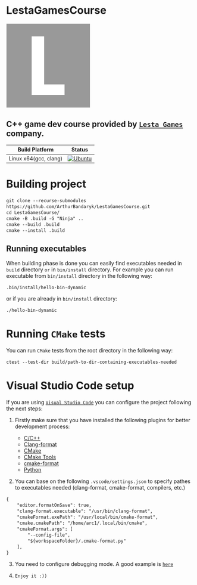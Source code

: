 # LestaGamesCourse

![Lesta Games](avatar/lesta-games.png)

## C++ game dev course provided by [`Lesta Games`](https://lesta.ru/ru) company.

Build Platform        | Status
--------------------- | ----------------------
Linux x64(gcc, clang) | [![Ubuntu](https://github.com/ArthurBandaryk/LestaGamesCourse/actions/workflows/github-ci-pipeline.yaml/badge.svg)](https://github.com/ArthurBandaryk/LestaGamesCourse/actions/workflows/github-ci-pipeline.yaml)

# Building project

```
git clone --recurse-submodules https://github.com/ArthurBandaryk/LestaGamesCourse.git
cd LestaGamesCourse/
cmake -B .build -G "Ninja" ..
cmake --build .build
cmake --install .build
```

## Running executables

When building phase is done you can easily find executables needed in `build` directory `or` in `bin/install` directory. For example you can run executable from `bin/install` directory in the following way:

```
.bin/install/hello-bin-dynamic
```

or if you are already in `bin/install` directory:

```
./hello-bin-dynamic
```

# Running `CMake` tests

You can run `CMake` tests from the root directory in the following way:

```
ctest --test-dir build/path-to-dir-containing-executables-needed
```

# Visual Studio Code setup

If you are using [`Visual Studio Code`](https://code.visualstudio.com/) you can configure the project following the next steps:

1. Firstly make sure that you have installed the following plugins for better development process:

    * [C/C++](https://marketplace.visualstudio.com/items?itemName=ms-vscode.cpptools)
    * [Clang-format](https://marketplace.visualstudio.com/items?itemName=xaver.clang-format)
    * [CMake](https://marketplace.visualstudio.com/items?itemName=josetr.cmake-language-support-vscode)
    * [CMake Tools](https://marketplace.visualstudio.com/items?itemName=ms-vscode.cmake-tools)
    * [cmake-format](https://marketplace.visualstudio.com/items?itemName=cheshirekow.cmake-format#:~:text=The%20cmake%2Dformat%20extension%20for,for%20cmake%2Dformat%20in%20github.)
    * [Python](https://marketplace.visualstudio.com/items?itemName=ms-python.python)

2. You can base on the following `.vscode/settings.json` to specify pathes to executables needed (clang-format, cmake-format, compilers, etc.)

```
{
    "editor.formatOnSave": true,
    "clang-format.executable": "/usr/bin/clang-format",
    "cmakeFormat.exePath": "/usr/local/bin/cmake-format",
    "cmake.cmakePath": "/home/arc1/.local/bin/cmake",
    "cmakeFormat.args": [
        "--config-file",
        "${workspaceFolder}/.cmake-format.py"
    ],
}
```

3. You need to configure debugging mode. A good example is [`here`](https://www.youtube.com/watch?v=BBPKMRR69_s&list=LL&index=25&t=953s&ab_channel=LearnQtGuide)

4. `Enjoy it :))`
